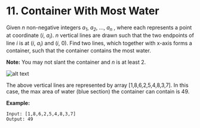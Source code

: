 # 11. Container With Most Water

Given *n* non-negative integers *a<sub>1</sub>*, *a<sub>2</sub>*, ..., *a<sub>n</sub>* , where each represents a point at coordinate (*i*, *a<sub>i</sub>*). *n* vertical lines are drawn such that the two endpoints of line *i* is at (*i*, *a<sub>i</sub>*) and (*i*, 0). Find two lines, which together with x-axis forms a container, such that the container contains the most water.

**Note:** You may not slant the container and *n* is at least 2.

![alt text][graph]

The above vertical lines are represented by array [1,8,6,2,5,4,8,3,7]. In this case, the max area of water (blue section) the container can contain is 49.

[graph]: https://s3-lc-upload.s3.amazonaws.com/uploads/2018/07/17/question_11.jpg "Graph representation of array"

**Example:**

```
Input: [1,8,6,2,5,4,8,3,7]
Output: 49
```